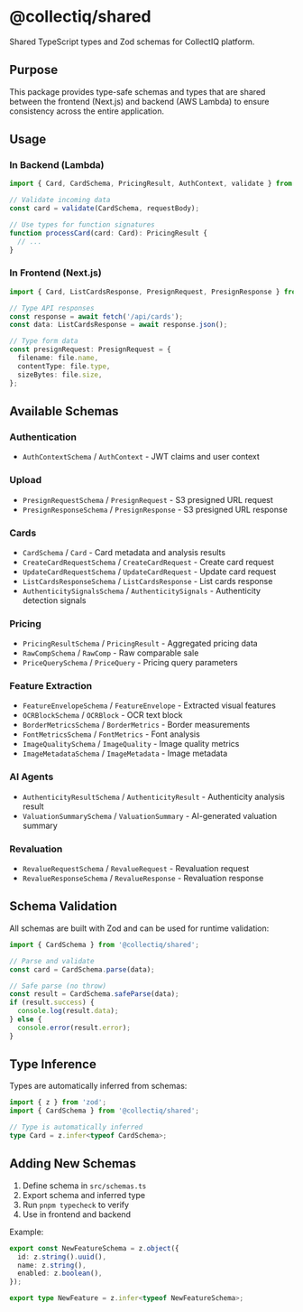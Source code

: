 # @collectiq/shared

Shared TypeScript types and Zod schemas for CollectIQ platform.

## Purpose

This package provides type-safe schemas and types that are shared between the frontend (Next.js) and backend (AWS Lambda) to ensure consistency across the entire application.

## Usage

### In Backend (Lambda)

```typescript
import { Card, CardSchema, PricingResult, AuthContext, validate } from '@collectiq/shared';

// Validate incoming data
const card = validate(CardSchema, requestBody);

// Use types for function signatures
function processCard(card: Card): PricingResult {
  // ...
}
```

### In Frontend (Next.js)

```typescript
import { Card, ListCardsResponse, PresignRequest, PresignResponse } from '@collectiq/shared';

// Type API responses
const response = await fetch('/api/cards');
const data: ListCardsResponse = await response.json();

// Type form data
const presignRequest: PresignRequest = {
  filename: file.name,
  contentType: file.type,
  sizeBytes: file.size,
};
```

## Available Schemas

### Authentication

- `AuthContextSchema` / `AuthContext` - JWT claims and user context

### Upload

- `PresignRequestSchema` / `PresignRequest` - S3 presigned URL request
- `PresignResponseSchema` / `PresignResponse` - S3 presigned URL response

### Cards

- `CardSchema` / `Card` - Card metadata and analysis results
- `CreateCardRequestSchema` / `CreateCardRequest` - Create card request
- `UpdateCardRequestSchema` / `UpdateCardRequest` - Update card request
- `ListCardsResponseSchema` / `ListCardsResponse` - List cards response
- `AuthenticitySignalsSchema` / `AuthenticitySignals` - Authenticity detection signals

### Pricing

- `PricingResultSchema` / `PricingResult` - Aggregated pricing data
- `RawCompSchema` / `RawComp` - Raw comparable sale
- `PriceQuerySchema` / `PriceQuery` - Pricing query parameters

### Feature Extraction

- `FeatureEnvelopeSchema` / `FeatureEnvelope` - Extracted visual features
- `OCRBlockSchema` / `OCRBlock` - OCR text block
- `BorderMetricsSchema` / `BorderMetrics` - Border measurements
- `FontMetricsSchema` / `FontMetrics` - Font analysis
- `ImageQualitySchema` / `ImageQuality` - Image quality metrics
- `ImageMetadataSchema` / `ImageMetadata` - Image metadata

### AI Agents

- `AuthenticityResultSchema` / `AuthenticityResult` - Authenticity analysis result
- `ValuationSummarySchema` / `ValuationSummary` - AI-generated valuation summary

### Revaluation

- `RevalueRequestSchema` / `RevalueRequest` - Revaluation request
- `RevalueResponseSchema` / `RevalueResponse` - Revaluation response

## Schema Validation

All schemas are built with Zod and can be used for runtime validation:

```typescript
import { CardSchema } from '@collectiq/shared';

// Parse and validate
const card = CardSchema.parse(data);

// Safe parse (no throw)
const result = CardSchema.safeParse(data);
if (result.success) {
  console.log(result.data);
} else {
  console.error(result.error);
}
```

## Type Inference

Types are automatically inferred from schemas:

```typescript
import { z } from 'zod';
import { CardSchema } from '@collectiq/shared';

// Type is automatically inferred
type Card = z.infer<typeof CardSchema>;
```

## Adding New Schemas

1. Define schema in `src/schemas.ts`
2. Export schema and inferred type
3. Run `pnpm typecheck` to verify
4. Use in frontend and backend

Example:

```typescript
export const NewFeatureSchema = z.object({
  id: z.string().uuid(),
  name: z.string(),
  enabled: z.boolean(),
});

export type NewFeature = z.infer<typeof NewFeatureSchema>;
```
